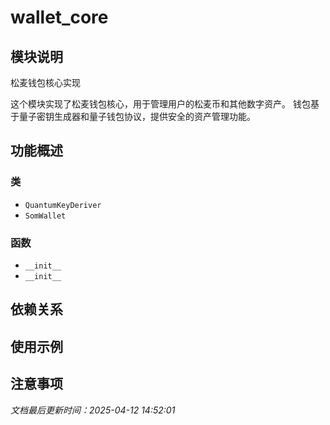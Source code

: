 # wallet_core

## 模块说明
松麦钱包核心实现

这个模块实现了松麦钱包核心，用于管理用户的松麦币和其他数字资产。
钱包基于量子密钥生成器和量子钱包协议，提供安全的资产管理功能。

## 功能概述

### 类

- `QuantumKeyDeriver`
- `SomWallet`

### 函数

- `__init__`
- `__init__`

## 依赖关系

## 使用示例

## 注意事项

*文档最后更新时间：2025-04-12 14:52:01*
